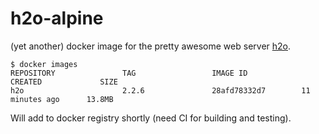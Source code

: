 # h2o-alpine

(yet another) docker image for the pretty awesome web server [h2o][h2o].

```console
$ docker images   
REPOSITORY               TAG                 IMAGE ID            CREATED             SIZE
h2o                      2.2.6               28afd78332d7        11 minutes ago      13.8MB
``` 

Will add to docker registry shortly (need CI for building and testing).

[h2o]: https://h2o.examp1e.net